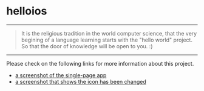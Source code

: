 # helloios
***
> It is the religious tradition in the world computer science, that the very begining of a language learning starts with the "hello world" project. So that the door of knowledge will be open to you. :)

***
Please check on the following links for more information about this project.
* [a screenshot of the single-page app](screenshots/screenshot.png)
* [a screenshot that shows the icon has been changed](screenshot.icon.png)
